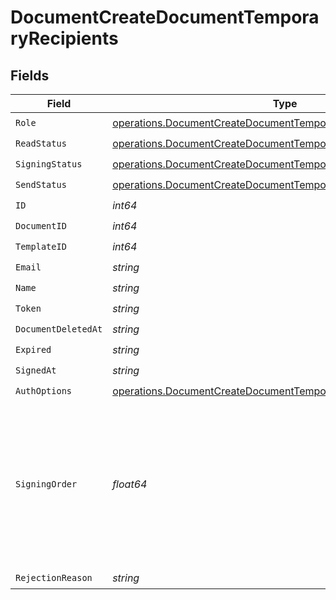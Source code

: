 # DocumentCreateDocumentTemporaryRecipients


## Fields

| Field                                                                                                                                            | Type                                                                                                                                             | Required                                                                                                                                         | Description                                                                                                                                      |
| ------------------------------------------------------------------------------------------------------------------------------------------------ | ------------------------------------------------------------------------------------------------------------------------------------------------ | ------------------------------------------------------------------------------------------------------------------------------------------------ | ------------------------------------------------------------------------------------------------------------------------------------------------ |
| `Role`                                                                                                                                           | [operations.DocumentCreateDocumentTemporaryRole](../../models/operations/documentcreatedocumenttemporaryrole.md)                                 | :heavy_check_mark:                                                                                                                               | N/A                                                                                                                                              |
| `ReadStatus`                                                                                                                                     | [operations.DocumentCreateDocumentTemporaryReadStatus](../../models/operations/documentcreatedocumenttemporaryreadstatus.md)                     | :heavy_check_mark:                                                                                                                               | N/A                                                                                                                                              |
| `SigningStatus`                                                                                                                                  | [operations.DocumentCreateDocumentTemporarySigningStatus](../../models/operations/documentcreatedocumenttemporarysigningstatus.md)               | :heavy_check_mark:                                                                                                                               | N/A                                                                                                                                              |
| `SendStatus`                                                                                                                                     | [operations.DocumentCreateDocumentTemporarySendStatus](../../models/operations/documentcreatedocumenttemporarysendstatus.md)                     | :heavy_check_mark:                                                                                                                               | N/A                                                                                                                                              |
| `ID`                                                                                                                                             | *int64*                                                                                                                                          | :heavy_check_mark:                                                                                                                               | N/A                                                                                                                                              |
| `DocumentID`                                                                                                                                     | *int64*                                                                                                                                          | :heavy_check_mark:                                                                                                                               | N/A                                                                                                                                              |
| `TemplateID`                                                                                                                                     | *int64*                                                                                                                                          | :heavy_check_mark:                                                                                                                               | N/A                                                                                                                                              |
| `Email`                                                                                                                                          | *string*                                                                                                                                         | :heavy_check_mark:                                                                                                                               | N/A                                                                                                                                              |
| `Name`                                                                                                                                           | *string*                                                                                                                                         | :heavy_check_mark:                                                                                                                               | N/A                                                                                                                                              |
| `Token`                                                                                                                                          | *string*                                                                                                                                         | :heavy_check_mark:                                                                                                                               | N/A                                                                                                                                              |
| `DocumentDeletedAt`                                                                                                                              | *string*                                                                                                                                         | :heavy_check_mark:                                                                                                                               | N/A                                                                                                                                              |
| `Expired`                                                                                                                                        | *string*                                                                                                                                         | :heavy_check_mark:                                                                                                                               | N/A                                                                                                                                              |
| `SignedAt`                                                                                                                                       | *string*                                                                                                                                         | :heavy_check_mark:                                                                                                                               | N/A                                                                                                                                              |
| `AuthOptions`                                                                                                                                    | [operations.DocumentCreateDocumentTemporaryDocumentsAuthOptions](../../models/operations/documentcreatedocumenttemporarydocumentsauthoptions.md) | :heavy_check_mark:                                                                                                                               | N/A                                                                                                                                              |
| `SigningOrder`                                                                                                                                   | *float64*                                                                                                                                        | :heavy_check_mark:                                                                                                                               | The order in which the recipient should sign the document. Only works if the document is set to sequential signing.                              |
| `RejectionReason`                                                                                                                                | *string*                                                                                                                                         | :heavy_check_mark:                                                                                                                               | N/A                                                                                                                                              |